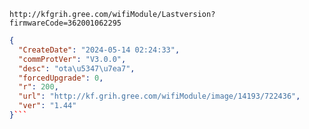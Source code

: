 `http://kfgrih.gree.com/wifiModule/Lastversion?firmwareCode=362001062295`

```json
{
  "CreateDate": "2024-05-14 02:24:33",
  "commProtVer": "V3.0.0",
  "desc": "ota\u5347\u7ea7",
  "forcedUpgrade": 0,
  "r": 200,
  "url": "http://kf.grih.gree.com/wifiModule/image/14193/722436",
  "ver": "1.44"
}```